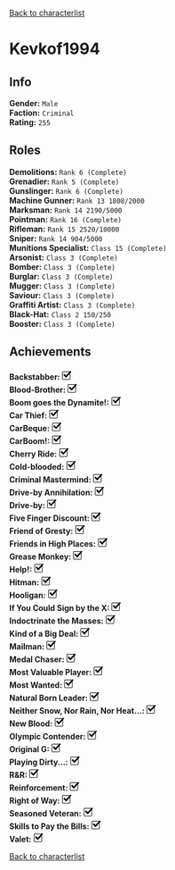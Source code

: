 [Back to characterlist](../Overview.md)

# Kevkof1994

## Info

**Gender:** `Male`  
**Faction:** `Criminal`  
**Rating:** `255`  

## Roles

**Demolitions:** `Rank 6 (Complete)`  
**Grenadier:** `Rank 5 (Complete)`  
**Gunslinger:** `Rank 6 (Complete)`  
**Machine Gunner:** `Rank 13 1808/2000`  
**Marksman:** `Rank 14 2190/5000`  
**Pointman:** `Rank 16 (Complete)`  
**Rifleman:** `Rank 15 2520/10000`  
**Sniper:** `Rank 14 904/5000`  
**Munitions Specialist:** `Class 15 (Complete)`  
**Arsonist:** `Class 3 (Complete)`  
**Bomber:** `Class 3 (Complete)`  
**Burglar:** `Class 3 (Complete)`  
**Mugger:** `Class 3 (Complete)`  
**Saviour:** `Class 3 (Complete)`  
**Graffiti Artist:** `Class 3 (Complete)`  
**Black-Hat:** `Class 2 150/250`  
**Booster:** `Class 3 (Complete)`  

## Achievements

**Backstabber:** ![Check](../../Images/check.png)  
**Blood-Brother:** ![Check](../../Images/check.png)  
**Boom goes the Dynamite!:** ![Check](../../Images/check.png)  
**Car Thief:** ![Check](../../Images/check.png)  
**CarBeque:** ![Check](../../Images/check.png)  
**CarBoom!:** ![Check](../../Images/check.png)  
**Cherry Ride:** ![Check](../../Images/check.png)  
**Cold-blooded:** ![Check](../../Images/check.png)  
**Criminal Mastermind:** ![Check](../../Images/check.png)  
**Drive-by Annihilation:** ![Check](../../Images/check.png)  
**Drive-by:** ![Check](../../Images/check.png)  
**Five Finger Discount:** ![Check](../../Images/check.png)  
**Friend of Gresty:** ![Check](../../Images/check.png)  
**Friends in High Places:** ![Check](../../Images/check.png)  
**Grease Monkey:** ![Check](../../Images/check.png)  
**Help!:** ![Check](../../Images/check.png)  
**Hitman:** ![Check](../../Images/check.png)  
**Hooligan:** ![Check](../../Images/check.png)  
**If You Could Sign by the X:** ![Check](../../Images/check.png)  
**Indoctrinate the Masses:** ![Check](../../Images/check.png)  
**Kind of a Big Deal:** ![Check](../../Images/check.png)  
**Mailman:** ![Check](../../Images/check.png)  
**Medal Chaser:** ![Check](../../Images/check.png)  
**Most Valuable Player:** ![Check](../../Images/check.png)  
**Most Wanted:** ![Check](../../Images/check.png)  
**Natural Born Leader:** ![Check](../../Images/check.png)  
**Neither Snow, Nor Rain, Nor Heat...:** ![Check](../../Images/check.png)  
**New Blood:** ![Check](../../Images/check.png)  
**Olympic Contender:** ![Check](../../Images/check.png)  
**Original G:** ![Check](../../Images/check.png)  
**Playing Dirty...:** ![Check](../../Images/check.png)  
**R&R:** ![Check](../../Images/check.png)  
**Reinforcement:** ![Check](../../Images/check.png)  
**Right of Way:** ![Check](../../Images/check.png)  
**Seasoned Veteran:** ![Check](../../Images/check.png)  
**Skills to Pay the Bills:** ![Check](../../Images/check.png)  
**Valet:** ![Check](../../Images/check.png)  

[Back to characterlist](../Overview.md)
